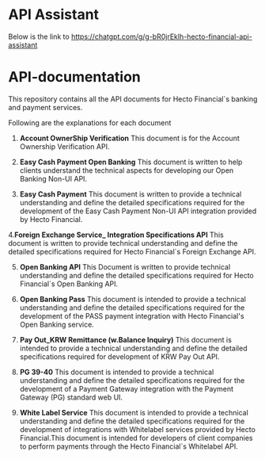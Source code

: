 # API Assistant

Below is the link to 
https://chatgpt.com/g/g-bR0jrEklh-hecto-financial-api-assistant

# API-documentation
This repository contains all the API documents for Hecto Financial`s banking and payment services.

Following are the explanations for each document

1. **Account OwnerShip Verification**
   This document is for the Account Ownership Verification API.

3. **Easy Cash Payment Open Banking**
   This document is written to help clients understand the technical aspects for developing our Open Banking Non-UI API.

4. **Easy Cash Payment**
   This document is written to provide a technical understanding and define the detailed specifications required for the development of the Easy Cash Payment Non-UI API integration provided by Hecto Financial.

4.**Foreign Exchange Service_ Integration Specifications API**
   This document is written to provide technical understanding and define the detailed specifications required for Hecto Financial`s Foreign Exchange API.
   
5. **Open Banking API** 
   This Document is written to provide technical understanding and define the detailed specifications required for Hecto Financial`s Open Banking API.
   
7. **Open Banking Pass**
   This document is intended to provide a technical understanding and define the detailed specifications required for the development of the PASS payment integration with Hecto Financial's Open Banking service.

9. **Pay Out_KRW Remittance (w.Balance Inquiry)**
    This document is intended to provide a technical understanding and define the detailed specifications required for development of KRW Pay Out API. 
    

11. **PG 39-40**
    This document is intended to provide a technical understanding and define the detailed specifications required for the development of a Payment Gateway integration with the Payment Gateway (PG) standard web UI.
   
13. **White Label Service**
   This document is intended to provide a technical understanding and define the detailed specifications required for the development of integrations with Whitelabel services provided by Hecto Financial.This document is intended for developers of client companies to 
   perform payments through the Hecto Financial`s Whitelabel API.
   

